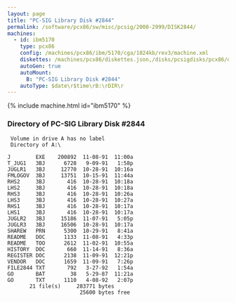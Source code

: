 ```yaml
---
layout: page
title: "PC-SIG Library Disk #2844"
permalink: /software/pcx86/sw/misc/pcsig/2000-2999/DISK2844/
machines:
  - id: ibm5170
    type: pcx86
    config: /machines/pcx86/ibm/5170/cga/1024kb/rev3/machine.xml
    diskettes: /machines/pcx86/diskettes.json,/disks/pcsigdisks/pcx86/diskettes.json
    autoGen: true
    autoMount:
      B: "PC-SIG Library Disk #2844"
    autoType: $date\r$time\rB:\rDIR\r
---
```


{% include machine.html id="ibm5170" %}

### Directory of PC-SIG Library Disk #2844

     Volume in drive A has no label
     Directory of A:\

    J        EXE    200892  11-08-91  11:00a
    T_JUG1   3BJ      6728   9-09-91   1:58p
    JUGLR1   3BJ     12770  10-28-91  10:16a
    FMLOGOV  3BJ     13751  10-15-91  11:44a
    RHS2     3BJ       416  10-28-91  10:18a
    LHS2     3BJ       416  10-28-91  10:18a
    RHS3     3BJ       416  10-28-91  10:26a
    LHS3     3BJ       416  10-28-91  10:27a
    RHS1     3BJ       416  10-28-91  10:17a
    LHS1     3BJ       416  10-28-91  10:17a
    JUGLR2   3BJ     15186  11-07-91   5:05p
    JUGLR3   3BJ     16506  10-28-91  10:17a
    SHAREW   PRN      5300  10-29-91   8:41a
    README   DOC      1133  11-08-91   4:33p
    README   TOO      2612  11-02-91  10:55a
    HISTORY  DOC       660  11-14-91   8:36a
    REGISTER DOC      2138  11-09-91  12:21p
    VENDOR   DOC      1659  11-09-91   7:26p
    FILE2844 TXT       792   3-27-92   1:54a
    GO       BAT        38   5-29-87  11:21a
    GO       TXT      1110   4-08-92   2:07p
           21 file(s)     283771 bytes
                           25600 bytes free
